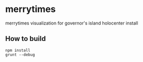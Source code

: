 # merrytimes

merrytimes visualization for governor's island holocenter install

## How to build

```
npm install
grunt --debug
```
